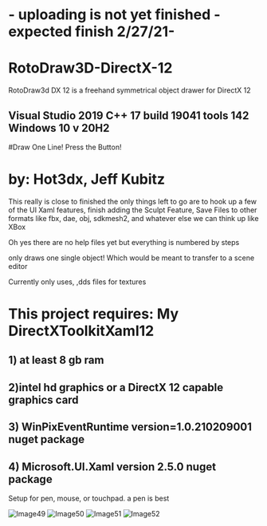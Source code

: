 # - uploading is not yet finished - expected finish 2/27/21- #

# RotoDraw3D-DirectX-12 #
RotoDraw3d DX 12 is a freehand symmetrical object drawer for DirectX 12

## Visual Studio 2019 C++ 17 build 19041 tools 142 Windows 10 v 20H2 ##

#Draw One Line! Press the Button!

# by: Hot3dx, Jeff Kubitz #

This really is close to finished the only things left to go are to hook up a few 
of the UI Xaml features, finish adding the Sculpt Feature, Save Files to other formats like fbx, dae, obj, sdkmesh2,
and whatever else we can think up like XBox

Oh yes there are no help files yet but everything is numbered by steps

only draws one single object! Which would be meant to transfer to a scene editor

Currently only uses, ,dds files for textures

# This project requires: My DirectXToolkitXaml12 # 
## 1) at least 8 gb ram ##
## 2)intel hd graphics or a DirectX 12 capable graphics card ##
## 3) WinPixEventRuntime version=1.0.210209001 nuget package ##
## 4) Microsoft.UI.Xaml version 2.5.0 nuget package

Setup for pen, mouse, or touchpad. a pen is best


![Image49](https://github.com/hot3dx/RotoDraw3D-DirectX-12/ScreenShot/Screenshot49.png)
![Image50](https://github.com/hot3dx/RotoDraw3D-DirectX-12/ScreenShot/Screenshot50.png)
![Image51](https://github.com/hot3dx/RotoDraw3D-DirectX-12/ScreenShot/Screenshot51.png)
![Image52](https://github.com/hot3dx/RotoDraw3D-DirectX-12/ScreenShot/Screenshot52.png)
